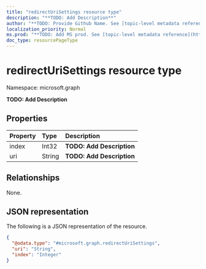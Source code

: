 ```yaml
---
title: "redirectUriSettings resource type"
description: "**TODO: Add Description**"
author: "**TODO: Provide Github Name. See [topic-level metadata reference](https://msgo.azurewebsites.net/add/document/guidelines/metadata.html#topic-level-metadata)**"
localization_priority: Normal
ms.prod: "**TODO: Add MS prod. See [topic-level metadata reference](https://msgo.azurewebsites.net/add/document/guidelines/metadata.html#topic-level-metadata)**"
doc_type: resourcePageType
---
```


# redirectUriSettings resource type

Namespace: microsoft.graph



**TODO: Add Description**

## Properties
|Property|Type|Description|
|:---|:---|:---|
|index|Int32|**TODO: Add Description**|
|uri|String|**TODO: Add Description**|

## Relationships
None.

## JSON representation
The following is a JSON representation of the resource.
<!-- {
  "blockType": "resource",
  "@odata.type": "microsoft.graph.redirectUriSettings"
}
-->
``` json
{
  "@odata.type": "#microsoft.graph.redirectUriSettings",
  "uri": "String",
  "index": "Integer"
}
```

